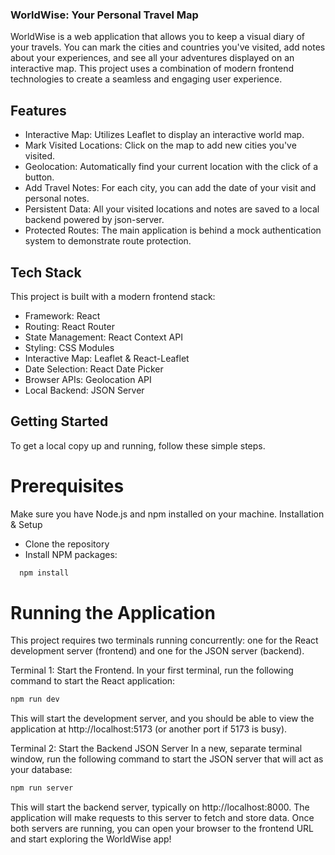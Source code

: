 ### WorldWise: Your Personal Travel Map

WorldWise is a web application that allows you to keep a visual diary of your travels. You can mark the cities and countries you've visited, add notes about your experiences, and see all your adventures displayed on an interactive map. This project uses a combination of modern frontend technologies to create a seamless and engaging user experience.

## Features

- Interactive Map: Utilizes Leaflet to display an interactive world map.
- Mark Visited Locations: Click on the map to add new cities you've visited.
- Geolocation: Automatically find your current location with the click of a button.
- Add Travel Notes: For each city, you can add the date of your visit and personal notes.
- Persistent Data: All your visited locations and notes are saved to a local backend powered by json-server.
- Protected Routes: The main application is behind a mock authentication system to demonstrate route protection.

## Tech Stack

This project is built with a modern frontend stack:

- Framework: React
- Routing: React Router
- State Management: React Context API
- Styling: CSS Modules
- Interactive Map: Leaflet & React-Leaflet
- Date Selection: React Date Picker
- Browser APIs: Geolocation API
- Local Backend: JSON Server

## Getting Started

To get a local copy up and running, follow these simple steps.

# Prerequisites

Make sure you have Node.js and npm installed on your machine.
Installation & Setup

- Clone the repository
- Install NPM packages:

```bash
  npm install
```

# Running the Application

This project requires two terminals running concurrently: one for the React development server (frontend) and one for the JSON server (backend).

Terminal 1: Start the Frontend. In your first terminal, run the following command to start the React application:

```bash
npm run dev
```

This will start the development server, and you should be able to view the application at http://localhost:5173 (or another port if 5173 is busy).

Terminal 2: Start the Backend JSON Server
In a new, separate terminal window, run the following command to start the JSON server that will act as your database:

```bash
npm run server
```

This will start the backend server, typically on http://localhost:8000. The application will make requests to this server to fetch and store data.
Once both servers are running, you can open your browser to the frontend URL and start exploring the WorldWise app!
